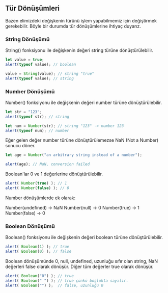 ## Tür Dönüşümleri

Bazen elimizdeki değişkenin türünü işlem yapabilmemiz için değiştirmek gerekebilir. Böyle bir durumda tür dönüşümlerine ihtiyaç duyarız.

### String Dönüşümü

String() fonksiyonu ile değişkenin değeri string türüne dönüştürülebilir.

```js
let value = true;
alert(typeof value); // boolean

value = String(value); // string "true"
alert(typeof value); // string
```

### Number Dönüşümü

Number() fonksiyonu ile değişkenin değeri number türüne dönüştürülebilir.

```js
let str = "123";
alert(typeof str); // string

let num = Number(str); // string "123" -> number 123
alert(typeof num); // number
```

Eğer gelen değer number türüne dönüştürülemezse NaN (Not a Number) sonucu döner.

```js
let age = Number("an arbitrary string instead of a number");

alert(age); // NaN, conversion failed
```

Boolean'lar 0 ve 1 değerlerine dönüştürülebilir.

```js
alert( Number(true) ); // 1
alert( Number(false) ); // 0
```

Number dönüşümlerde ek olarak:

Number(undefined) -> NaN
Number(null) -> 0
Number(true) -> 1
Number(false) -> 0

### Boolean Dönüşümü

Boolean() fonksiyonu ile değişkenin değeri boolean türüne dönüştürülebilir.

```js
alert( Boolean(1) ); // true
alert( Boolean(0) ); // false
```

Boolean dönüşümünde 0, null, undefined, uzunluğu sıfır olan string, NaN değerleri false olarak dönüşür. Diğer tüm değerler true olarak dönüşür.

```js
alert( Boolean("0") ); // true
alert( Boolean(" ") ); // true çünkü boşlukta sayılır.
alert( Boolean("") );  // false, uzunluğu 0
```


